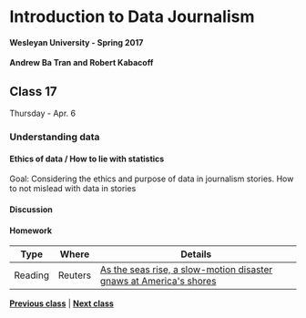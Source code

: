 # Introduction to Data Journalism
  
#### Wesleyan University - Spring 2017
  
**Andrew Ba Tran and Robert Kabacoff**
  
## Class 17
Thursday - Apr. 6
                             
### Understanding data
                             
#### Ethics of data / How to lie with statistics
                             
Goal: Considering the ethics and purpose of data in journalism stories. How to not mislead with data in stories
                             
#### Discussion

#### Homework
                          
|Type|Where|Details|
|---|---|---|
|Reading|Reuters|[As the seas rise, a slow-motion disaster gnaws at America's shores](http://www.reuters.com/investigates/special-report/waters-edge-the-crisis-of-rising-sea-levels/)|
                   
**[Previous class](class16.md)** | **[Next class](class18.md)**
